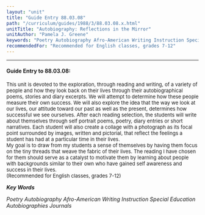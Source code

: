 ```yaml
---
layout: "unit"
title: "Guide Entry 88.03.08"
path: "/curriculum/guides/1988/3/88.03.08.x.html"
unitTitle: "Autobiography: Reflections in the Mirror"
unitAuthor: "Pamela J. Greene"
keywords: "Poetry Autobiography Afro-American Writing Instruction Special Education Autobiographies Journals"
recommendedFor: "Recommended for English classes, grades 7-12"
---
```

<body>
<hr/>
<h4>
Guide Entry to 88.03.08:
</h4>
<font size="-1">
<dl>
<dt>
This unit is devoted to the exploration, through reading and writing, of a variety of people and how they look back on their lives through their autobiographical poems, stories and diary excerpts. We will attempt to determine how these people measure their own success. We will also explore the idea that the way we look at our lives, our attitude toward our past as well as the present, determines how successful we see ourselves. After each reading selection, the students will write about themselves through self portrait poems, poetry, diary entries or short narratives. Each student will also create a collage with a photograph as its focal point surrounded by images, written and pictorial, that reflect the feelings a student has had at a particular time in their lives.
<dt>
My goal is to draw from my students a sense of themselves by having them focus on the tiny threads that weave the fabric of their lives. The reading I have chosen for them should serve as a catalyst to motivate them by learning about people with backgrounds similar to their own who have gained self awareness and success in their lives.
<dt>
(Recommended for English classes, grades 7-12)
</dt>
</dt>
</dt>
</dl>
</font>
<p>
<b>
<i>
Key Words
</i>
</b>
<br/>
</p>
<p>
<i>
Poetry Autobiography Afro-American Writing Instruction Special Education Autobiographies Journals
</i>
</p>
</body>